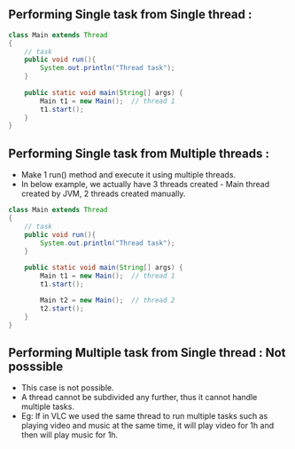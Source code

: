 ## Performing Single task from Single thread :

```java
class Main extends Thread
{
    // task
    public void run(){
        System.out.println("Thread task");
    }
    
    public static void main(String[] args) {
        Main t1 = new Main();  // thread 1
        t1.start();
    }
}
```

## Performing Single task from Multiple threads :

- Make 1 run() method and execute it using multiple threads.
- In below example, we actually have 3 threads created - Main thread created by JVM, 2 threads created manually.

```java
class Main extends Thread
{
    // task
    public void run(){
        System.out.println("Thread task");
    }
    
    public static void main(String[] args) {
        Main t1 = new Main();  // thread 1
        t1.start();

        Main t2 = new Main();  // thread 2
        t2.start();
    }
}
```

## Performing Multiple task from Single thread : Not posssible

- This case is not possible.
- A thread cannot be subdivided any further, thus it cannot handle multiple tasks.
- Eg: If in VLC we used the same thread to run multiple tasks such as playing video and music at the same time, it will play video for 1h and then will play music for 1h.
